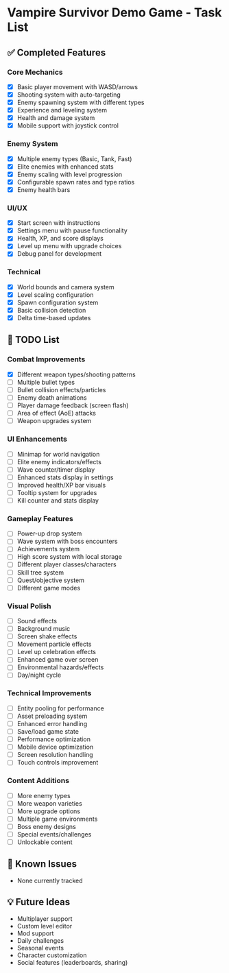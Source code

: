 # Vampire Survivor Demo Game - Task List

## ✅ Completed Features

### Core Mechanics
- [x] Basic player movement with WASD/arrows
- [x] Shooting system with auto-targeting
- [x] Enemy spawning system with different types
- [x] Experience and leveling system
- [x] Health and damage system
- [x] Mobile support with joystick control

### Enemy System
- [x] Multiple enemy types (Basic, Tank, Fast)
- [x] Elite enemies with enhanced stats
- [x] Enemy scaling with level progression
- [x] Configurable spawn rates and type ratios
- [x] Enemy health bars

### UI/UX
- [x] Start screen with instructions
- [x] Settings menu with pause functionality
- [x] Health, XP, and score displays
- [x] Level up menu with upgrade choices
- [x] Debug panel for development

### Technical
- [x] World bounds and camera system
- [x] Level scaling configuration
- [x] Spawn configuration system
- [x] Basic collision detection
- [x] Delta time-based updates

## 📝 TODO List

### Combat Improvements
- [x] Different weapon types/shooting patterns
- [ ] Multiple bullet types
- [ ] Bullet collision effects/particles
- [ ] Enemy death animations
- [ ] Player damage feedback (screen flash)
- [ ] Area of effect (AoE) attacks
- [ ] Weapon upgrades system

### UI Enhancements
- [ ] Minimap for world navigation
- [ ] Elite enemy indicators/effects
- [ ] Wave counter/timer display
- [ ] Enhanced stats display in settings
- [ ] Improved health/XP bar visuals
- [ ] Tooltip system for upgrades
- [ ] Kill counter and stats display

### Gameplay Features
- [ ] Power-up drop system
- [ ] Wave system with boss encounters
- [ ] Achievements system
- [ ] High score system with local storage
- [ ] Different player classes/characters
- [ ] Skill tree system
- [ ] Quest/objective system
- [ ] Different game modes

### Visual Polish
- [ ] Sound effects
- [ ] Background music
- [ ] Screen shake effects
- [ ] Movement particle effects
- [ ] Level up celebration effects
- [ ] Enhanced game over screen
- [ ] Environmental hazards/effects
- [ ] Day/night cycle

### Technical Improvements
- [ ] Entity pooling for performance
- [ ] Asset preloading system
- [ ] Enhanced error handling
- [ ] Save/load game state
- [ ] Performance optimization
- [ ] Mobile device optimization
- [ ] Screen resolution handling
- [ ] Touch controls improvement

### Content Additions
- [ ] More enemy types
- [ ] More weapon varieties
- [ ] More upgrade options
- [ ] Multiple game environments
- [ ] Boss enemy designs
- [ ] Special events/challenges
- [ ] Unlockable content

## 🐛 Known Issues
- None currently tracked

## 💡 Future Ideas
- Multiplayer support
- Custom level editor
- Mod support
- Daily challenges
- Seasonal events
- Character customization
- Social features (leaderboards, sharing) 